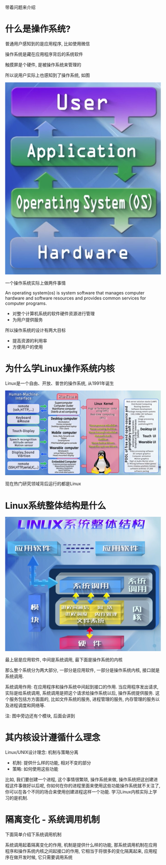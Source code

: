 
带着问题来介绍

# 什么是操作系统?

普通用户感知到的是应用程序, 比如使用微信

操作系统是藏在应用程序背后的系统软件

触摸屏是个硬件, 是被操作系统来管理的

所以说用户实际上也感知到了操作系统, 如图

![2019-09-14-13-24-05.png](./images/2019-09-14-13-24-05.png)

一个操作系统实际上做两件事情

An operating system(os) is system software that manages computer hardware and software resources and provides common services for computer programs.

* 对整个计算机系统的软件硬件资源进行管理
* 为用户提供服务

所以操作系统的设计有两大目标

* 提高资源的利用率
* 方便用户的使用

# 为什么学Linux操作系统内核

Linux是一个自由、开放、普世的操作系统, 从1991年诞生

![2019-09-14-17-23-35.png](./images/2019-09-14-17-23-35.png)

现在热门研究领域背后运行的都是Linux

# Linux系统整体结构是什么

![2019-09-14-20-34-41.png](./images/2019-09-14-20-34-41.png)

最上层是应用软件, 中间是系统调用, 最下面是操作系统的内核

那么整个系统分为两大部分, 一部分是应用软件, 一部分是操作系统内核, 接口就是系统调用.

系统调用作用: 在应用程序和操作系统中间起到接口的作用. 当应用程序发出请求, 实际是给系统调用, 系统调用是把这个请求给操作系统以后, 操作系统提供服务. 这个服务包括方方面面的, 比如文件系统的服务, 进程管理的服务, 内存管理的服务以及进程调度和网络等.

注: 图中旁边还有个模块, 后面会讲到

# 其内核设计遵循什么理念

Linux/UNIX设计理念: 机制与策略分离

* 机制: 提供什么样的功能, 相对不变的部分
* 策略: 如何使用这些功能

比如, 我们要创建一个进程, 这个事情很繁琐, 操作系统来做, 操作系统把这创建进程这件事做好以后呢, 你如何在你的进程里面来使用这些功能操作系统就不关注了, 你可以在各个不同的场合来使用创建进程这样一个功能. 学习Linux内核实际上学习的是机制.

# 隔离变化 - 系统调用机制

下面简单介绍下系统调用机制

系统调用起着隔离变化的作用, 机制是提供什么样的功能, 那系统调用机制在应用程序和操作系统内核之间起接口的作用, 它相当于将很多的变化隔离起来, 应用程序在做开发时候, 它只需要调用系统